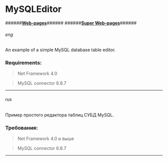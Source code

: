 # MySQLEditor #
######**[Web-pages](http://java-virys.narod.ru/ "javavirys")**######
######**[Super Web-pages](http://srcblog.ru/ "javavirys")**######
###### eng ######
An example of a simple MySQL database table editor.
### Requirements: ###
>Net Framework 4.0

>MySQL connector 6.8.7

***
###### rus ######
Пример простого редактора таблиц СУБД  MySQL.
### Требования: ###
>Net Framework 4.0 и выше

>MySQL connector 6.8.7


***